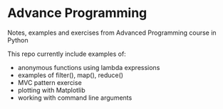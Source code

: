 # Advance Programming 
Notes, examples and exercises from Advanced Programming course in Python

This repo currently include examples of:
* anonymous functions using lambda expressions
* examples of filter(), map(), reduce()
* MVC pattern exercise
* plotting with Matplotlib
* working with command line arguments

